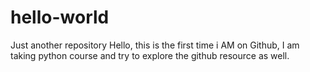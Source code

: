 # hello-world
Just another repository
Hello, this is the first time i AM on Github, I am taking python course and try to explore the github resource as well.
